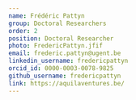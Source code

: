 ```yaml
---
name: Frédéric Pattyn
group: Doctoral Researchers
order: 2
position: Doctoral Researcher
photo: FredericPattyn.jfif
email: frederic.pattyn@ugent.be
linkedin_username: fredericpattyn
orcid_id: 0000-0003-0078-9825
github_username: fredericpattyn
link: https://aquilaventures.be/
---
```

